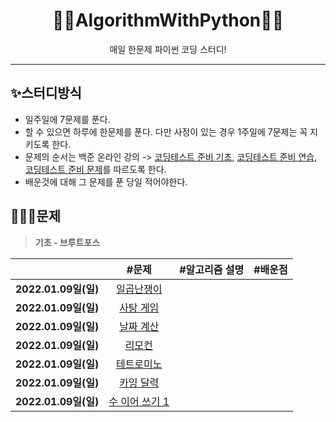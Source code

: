 <div align="center">
  <h1>💪🏻AlgorithmWithPython💪🏻</h1>
  <p>매일 한문제 파이썬 코딩 스터디!</p>
</div>

---
## ✨스터디방식

- 일주일에 7문제를 푼다.
- 할 수 있으면 하루에 한문제를 푼다. 다만 사정이 있는 경우 1주일에 7문제는 꼭 지키도록 한다.
- 문제의 순서는 백준 온라인 강의 -> [코딩테스트 준비 기초](https://code.plus/course/51), [코딩테스트 준비 연습](https://code.plus/course/52), [코딩테스트 준비 문제](https://code.plus/course/53)를 따르도록 한다. 
- 배운것에 대해 그 문제를 푼 당일 적어야한다. 

## 👩🏻‍💻문제

> **기초 - 브루트포스**

  
|                      |                                      #문제                                       |                                     #알고리즘 설명                                      |                                        #배운점                                        |
| :------------------: | :---------------------------------------------------------------------------: | :-------------------------------------------------------------------------: | :------------------------------------------------------------------------------: |
| **2022.01.09일(일)** |    [일곱난쟁이](https://www.acmicpc.net/problem/2309)    |    |   |
| **2022.01.09일(일)** |    [사탕 게임](https://www.acmicpc.net/problem/3085)    |    |   |
| **2022.01.09일(일)** |    [날짜 계산](https://www.acmicpc.net/problem/1476)    |    |   |
| **2022.01.09일(일)** |    [리모컨](https://www.acmicpc.net/problem/1107)    |    |   |
| **2022.01.09일(일)** |    [테트로미노](https://www.acmicpc.net/problem/14500)    |    |   |
| **2022.01.09일(일)** |    [카잉 달력](https://www.acmicpc.net/problem/6064)    |    |   |
| **2022.01.09일(일)** |    [수 이어 쓰기 1](https://www.acmicpc.net/problem/1748)    |    |   |


